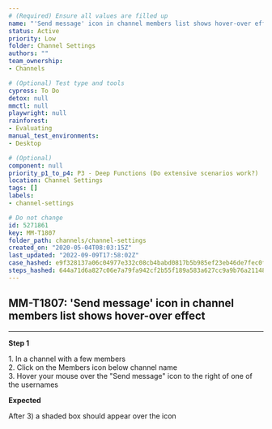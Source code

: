 ```yaml
---
# (Required) Ensure all values are filled up
name: "'Send message' icon in channel members list shows hover-over effect"
status: Active
priority: Low
folder: Channel Settings
authors: ""
team_ownership: 
- Channels

# (Optional) Test type and tools
cypress: To Do
detox: null
mmctl: null
playwright: null
rainforest: 
- Evaluating
manual_test_environments: 
- Desktop

# (Optional)
component: null
priority_p1_to_p4: P3 - Deep Functions (Do extensive scenarios work?)
location: Channel Settings
tags: []
labels: 
- channel-settings

# Do not change
id: 5271861
key: MM-T1807
folder_path: channels/channel-settings
created_on: "2020-05-04T08:03:15Z"
last_updated: "2022-09-09T17:58:02Z"
case_hashed: e9f328137a06c04977e332c08cb4babd0817b5b985ef23eb46de7fec0f04ec28cb4a805ef38fdbf1296a0abc02e096b3
steps_hashed: 644a71d6a827c06e7a79fa942cf2b55f189a583a627cc9a9b76a21148f52fdc48bb89dfc99c7a01c56ea0b1e4ee4f59e
---
```


## MM-T1807: 'Send message' icon in channel members list shows hover-over effect

---

**Step 1**

1\. In a channel with a few members\
2\. Click on the Members icon below channel name\
3\. Hover your mouse over the "Send message" icon to the right of one of the usernames

**Expected**

After 3) a shaded box should appear over the icon
